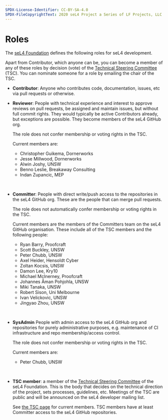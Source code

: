 ```yaml
---
SPDX-License-Identifier: CC-BY-SA-4.0
SPDX-FileCopyrightText: 2020 seL4 Project a Series of LF Projects, LLC.
---
```


# Roles

The [seL4 Foundation][1] defines the following roles for seL4 development.

Apart from Contributor, which anyone can be, you can become a member of any of
these roles by decision (vote) of the [Technical Steering Committee][2] (TSC).
You can nominate someone for a role by emailing the chair of the TSC.

- **Contributor**:
    Anyone who contributes code, documentation, issues, etc via pull requests
    or otherwise.

- **Reviewer**:
    People with technical experience and interest to approve reviews on
    pull requests, be assigned and maintain issues, but without full
    commit rights.  They would typically be active Contributors already,
    but exceptions are possible. They become members of the seL4 GitHub
    org.

    The role does not confer membership or voting rights in the TSC.

   Current members are:

  - Christopher Guikema, Dornerworks
  - Jesse Millwood, Dornerworks
  - Alwin Joshy, UNSW
  - Benno Leslie, Breakaway Consulting
  - Indan Zupancic, MEP

  &nbsp;

- **Committer**:
    People with direct write/push access to the repositories in the
    seL4 GitHub org. These are the people that can merge pull requests.

    The role does not automatically confer membership or voting rights
    in the TSC.

    Current members are the members of the Committers team on the seL4 GitHub
    organisation. These include all of the TSC members and the following
    people:

  - Ryan Barry, Proofcraft
  - Scott Buckley, UNSW
  - Peter Chubb, UNSW
  - Axel Heider, Hensoldt Cyber
  - Zoltan Kocsis, UNSW
  - Damon Lee, Kry10
  - Michael McInerney, Proofcraft
  - Johannes Åman Pohjohla, UNSW
  - Miki Tanaka, UNSW
  - Robert Sison, Uni Melbourne
  - Ivan Velickovic, UNSW
  - Jingyao Zhou, UNSW

  &nbsp;

- **SysAdmin**
    People with admin access to the seL4 GitHub org and repositories
    for purely administrative purposes, e.g. maintenance of CI
    infrastructure and repo membership/access control.

    The role does not confer membership or voting rights in the TSC.

   Current members are:

  - Peter Chubb, UNSW

  &nbsp;

- **TSC member**:
    a member of the [Technical Steering Committee][2] of the seL4
    Foundation. This is the body that decides on the technical direction
    of the project, sets processes, guidelines, etc. Meetings of the TSC
    are public and will be announced on the seL4 developer mailing list.

   See [the TSC page][2] for current members. TSC members have at least
   Committer access to the seL4 GitHub repositories.

[1]: https://sel4.systems/Foundation/About
[2]: https://sel4.systems/Foundation/TSC/
